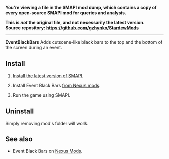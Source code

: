 **You're viewing a file in the SMAPI mod dump, which contains a copy of every open-source SMAPI mod
for queries and analysis.**

**This is _not_ the original file, and not necessarily the latest version.**  
**Source repository: https://github.com/gzhynko/StardewMods**

----

**EventBlackBars** Adds cutscene-like black bars to the top and the bottom of the screen during an event.

## Install
1. [Install the latest version of SMAPI](https://smapi.io/).

2. Install Event Black Bars [from Nexus mods](https://www.nexusmods.com/stardewvalley/mods/7962).

3. Run the game using SMAPI.

## Uninstall
Simply removing mod's folder will work.

## See also

- Event Black Bars on [Nexus Mods](https://www.nexusmods.com/stardewvalley/mods/7962).
